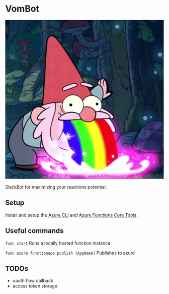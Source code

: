 # VomBot

![Gnome vomiting rainbows](./logo.gif)

SlackBot for maximizing your reactions potential.

## Setup

Install and setup the [Azure CLI](https://docs.microsoft.com/en-us/cli/azure/install-azure-cli?view=azure-cli-latest) and [Azure Functions Core Tools](https://github.com/Azure/azure-functions-core-tools).

## Useful commands

`func start` Runs a locally hosted function instance

`func azure functionapp publish [AppName]` Publishes to azure

## TODOs

* oauth flow callback
* access token storage
